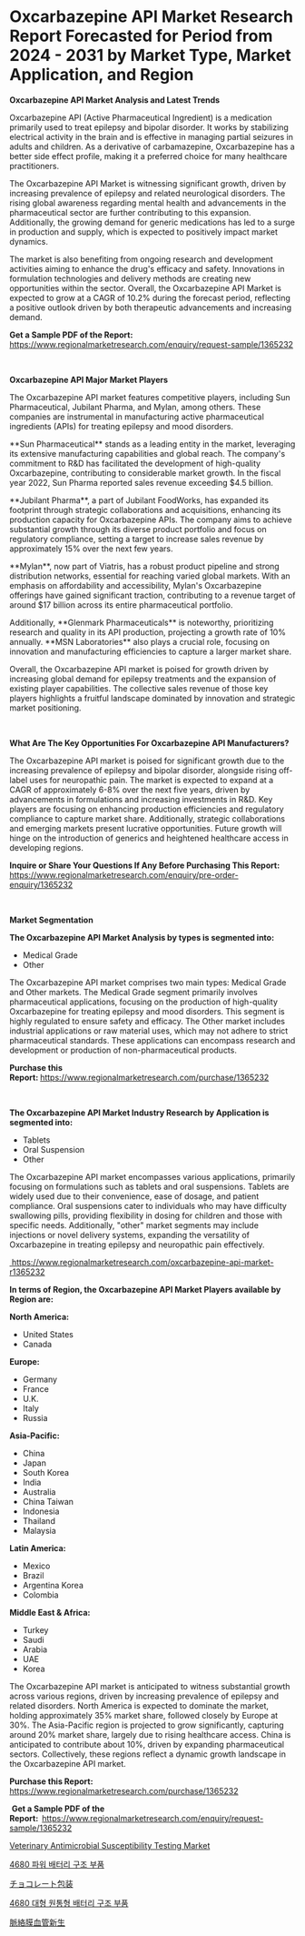 <p><h1>Oxcarbazepine API Market Research Report Forecasted for Period from 2024 -  2031 by Market Type, Market Application, and Region</h1></p><p><strong>Oxcarbazepine API Market Analysis and Latest Trends</strong></p>
<p><p>Oxcarbazepine API (Active Pharmaceutical Ingredient) is a medication primarily used to treat epilepsy and bipolar disorder. It works by stabilizing electrical activity in the brain and is effective in managing partial seizures in adults and children. As a derivative of carbamazepine, Oxcarbazepine has a better side effect profile, making it a preferred choice for many healthcare practitioners.</p><p>The Oxcarbazepine API Market is witnessing significant growth, driven by increasing prevalence of epilepsy and related neurological disorders. The rising global awareness regarding mental health and advancements in the pharmaceutical sector are further contributing to this expansion. Additionally, the growing demand for generic medications has led to a surge in production and supply, which is expected to positively impact market dynamics.</p><p>The market is also benefiting from ongoing research and development activities aiming to enhance the drug's efficacy and safety. Innovations in formulation technologies and delivery methods are creating new opportunities within the sector. Overall, the Oxcarbazepine API Market is expected to grow at a CAGR of 10.2% during the forecast period, reflecting a positive outlook driven by both therapeutic advancements and increasing demand.</p></p>
<p><strong>Get a Sample PDF of the Report:&nbsp;</strong> <a href="https://www.regionalmarketresearch.com/enquiry/request-sample/1365232">https://www.regionalmarketresearch.com/enquiry/request-sample/1365232</a></p>
<p>&nbsp;</p>
<p><strong>Oxcarbazepine API Major Market Players</strong></p>
<p><p>The Oxcarbazepine API market features competitive players, including Sun Pharmaceutical, Jubilant Pharma, and Mylan, among others. These companies are instrumental in manufacturing active pharmaceutical ingredients (APIs) for treating epilepsy and mood disorders. </p><p>**Sun Pharmaceutical** stands as a leading entity in the market, leveraging its extensive manufacturing capabilities and global reach. The company's commitment to R&D has facilitated the development of high-quality Oxcarbazepine, contributing to considerable market growth. In the fiscal year 2022, Sun Pharma reported sales revenue exceeding $4.5 billion.</p><p>**Jubilant Pharma**, a part of Jubilant FoodWorks, has expanded its footprint through strategic collaborations and acquisitions, enhancing its production capacity for Oxcarbazepine APIs. The company aims to achieve substantial growth through its diverse product portfolio and focus on regulatory compliance, setting a target to increase sales revenue by approximately 15% over the next few years.</p><p>**Mylan**, now part of Viatris, has a robust product pipeline and strong distribution networks, essential for reaching varied global markets. With an emphasis on affordability and accessibility, Mylan's Oxcarbazepine offerings have gained significant traction, contributing to a revenue target of around $17 billion across its entire pharmaceutical portfolio.</p><p>Additionally, **Glenmark Pharmaceuticals** is noteworthy, prioritizing research and quality in its API production, projecting a growth rate of 10% annually. **MSN Laboratories** also plays a crucial role, focusing on innovation and manufacturing efficiencies to capture a larger market share.</p><p>Overall, the Oxcarbazepine API market is poised for growth driven by increasing global demand for epilepsy treatments and the expansion of existing player capabilities. The collective sales revenue of those key players highlights a fruitful landscape dominated by innovation and strategic market positioning.</p></p>
<p>&nbsp;</p>
<p><strong>What Are The Key Opportunities For Oxcarbazepine API Manufacturers?</strong></p>
<p><p>The Oxcarbazepine API market is poised for significant growth due to the increasing prevalence of epilepsy and bipolar disorder, alongside rising off-label uses for neuropathic pain. The market is expected to expand at a CAGR of approximately 6-8% over the next five years, driven by advancements in formulations and increasing investments in R&D. Key players are focusing on enhancing production efficiencies and regulatory compliance to capture market share. Additionally, strategic collaborations and emerging markets present lucrative opportunities. Future growth will hinge on the introduction of generics and heightened healthcare access in developing regions.</p></p>
<p><strong>Inquire or Share Your Questions If Any Before Purchasing This Report:</strong> <a href="https://www.regionalmarketresearch.com/enquiry/pre-order-enquiry/1365232">https://www.regionalmarketresearch.com/enquiry/pre-order-enquiry/1365232</a></p>
<p>&nbsp;</p>
<p><strong>Market Segmentation</strong></p>
<p><strong>The Oxcarbazepine API Market Analysis by types is segmented into:</strong></p>
<p><ul><li>Medical Grade</li><li>Other</li></ul></p>
<p><p>The Oxcarbazepine API market comprises two main types: Medical Grade and Other markets. The Medical Grade segment primarily involves pharmaceutical applications, focusing on the production of high-quality Oxcarbazepine for treating epilepsy and mood disorders. This segment is highly regulated to ensure safety and efficacy. The Other market includes industrial applications or raw material uses, which may not adhere to strict pharmaceutical standards. These applications can encompass research and development or production of non-pharmaceutical products.</p></p>
<p><strong>Purchase this Report:&nbsp;</strong><a href="https://www.regionalmarketresearch.com/purchase/1365232">https://www.regionalmarketresearch.com/purchase/1365232</a></p>
<p>&nbsp;</p>
<p><strong>The Oxcarbazepine API Market Industry Research by Application is segmented into:</strong></p>
<p><ul><li>Tablets</li><li>Oral Suspension</li><li>Other</li></ul></p>
<p><p>The Oxcarbazepine API market encompasses various applications, primarily focusing on formulations such as tablets and oral suspensions. Tablets are widely used due to their convenience, ease of dosage, and patient compliance. Oral suspensions cater to individuals who may have difficulty swallowing pills, providing flexibility in dosing for children and those with specific needs. Additionally, "other" market segments may include injections or novel delivery systems, expanding the versatility of Oxcarbazepine in treating epilepsy and neuropathic pain effectively.</p></p>
<p><a href="https://www.regionalmarketresearch.com/oxcarbazepine-api-market-r1365232">&nbsp;https://www.regionalmarketresearch.com/oxcarbazepine-api-market-r1365232</a></p>
<p><strong>In terms of Region, the Oxcarbazepine API Market Players available by Region are:</strong></p>
<p>
    <p> <strong> North America: </strong>
        <ul>
            <li>United States</li>
            <li>Canada</li>
        </ul>
        </p> 
    <p> <strong> Europe: </strong>
        <ul>
            <li>Germany</li>
            <li>France</li>
            <li>U.K.</li>
            <li>Italy</li>
            <li>Russia</li>
        </ul>
        </p> 
    <p> <strong> Asia-Pacific: </strong>
        <ul>
            <li>China</li>
            <li>Japan</li>
            <li>South Korea</li>
            <li>India</li>
            <li>Australia</li>
            <li>China Taiwan</li>
            <li>Indonesia</li>
            <li>Thailand</li>
            <li>Malaysia</li>
        </ul>
        </p> 
    <p> <strong> Latin America: </strong>
        <ul>
            <li>Mexico</li>
            <li>Brazil</li>
            <li>Argentina Korea</li>
            <li>Colombia</li>
        </ul>
        </p> 
    <p> <strong> Middle East & Africa: </strong>
        <ul>
            <li>Turkey</li>
            <li>Saudi</li>
            <li>Arabia</li>
            <li>UAE</li>
            <li>Korea</li>
        </ul>
    </p>
    </p>
<p><p>The Oxcarbazepine API market is anticipated to witness substantial growth across various regions, driven by increasing prevalence of epilepsy and related disorders. North America is expected to dominate the market, holding approximately 35% market share, followed closely by Europe at 30%. The Asia-Pacific region is projected to grow significantly, capturing around 20% market share, largely due to rising healthcare access. China is anticipated to contribute about 10%, driven by expanding pharmaceutical sectors. Collectively, these regions reflect a dynamic growth landscape in the Oxcarbazepine API market.</p></p>
<p><strong>Purchase this Report: </strong><a href="https://www.regionalmarketresearch.com/purchase/1365232">https://www.regionalmarketresearch.com/purchase/1365232</a></p>
<p>&nbsp;<strong>Get a Sample PDF of the Report:&nbsp;&nbsp;</strong><a href="https://www.regionalmarketresearch.com/enquiry/request-sample/1365232">https://www.regionalmarketresearch.com/enquiry/request-sample/1365232</a></p>
<p><strong></strong></p>
<p><p><a href="https://www.linkedin.com/pulse/navigating-veterinary-antimicrobial-susceptibility-testing-market-e5xsc?trackingId=9Pd%2BRS9fTwa%2FlFIdqVdFPg%3D%3D">Veterinary Antimicrobial Susceptibility Testing Market</a></p><p><a href="https://medium.com/@christorpherpfannerstill5436/2024%EB%85%84%EB%B6%80%ED%84%B0-2031%EB%85%84%EA%B9%8C%EC%A7%80%EC%9D%98-%EA%B8%80%EB%A1%9C%EB%B2%8C-4680-%ED%8C%8C%EC%9B%8C-%EB%B0%B0%ED%84%B0%EB%A6%AC-%EA%B5%AC%EC%A1%B0-%EB%B6%80%ED%92%88-%EC%8B%9C%EC%9E%A5-%EA%B8%B0%ED%9A%8C-%EB%B0%8F-%EC%A0%84%EB%A7%9D-fb6dbd6276ca?postPublishedType=repub">4680 파워 배터리 구조 부품</a></p><p><a href="https://medium.com/@nonabeer1935/%E3%83%81%E3%83%A7%E3%82%B3%E3%83%AC%E3%83%BC%E3%83%88%E5%8C%85%E8%A3%85%E5%B8%82%E5%A0%B4%E3%81%AE%E6%88%90%E9%95%B7-%E5%B8%82%E5%A0%B4%E3%82%BB%E3%82%B0%E3%83%A1%E3%83%B3%E3%83%86%E3%83%BC%E3%82%B7%E3%83%A7%E3%83%B3%E3%81%8A%E3%82%88%E3%81%B3%E5%9C%B0%E5%9F%9F%E5%88%86%E6%9E%90-2031%E5%B9%B4%E3%81%AE%E5%85%A8%E7%90%83%E4%BA%88%E6%B8%AC-2fab1159350a?postPublishedType=repub">チョコレート包装</a></p><p><a href="https://medium.com/@christorpherpfannerstill5436/4680-%EB%8C%80%ED%98%95-%EC%9B%90%ED%86%B5%ED%98%95-%EB%B0%B0%ED%84%B0%EB%A6%AC-%EA%B5%AC%EC%A1%B0-%EB%B6%80%ED%92%88-%EC%8B%9C%EC%9E%A5-%EA%B7%9C%EB%AA%A8%EB%8A%94-8-6-%EC%9D%98-f7634b7f1d1e?postPublishedType=repub">4680 대형 원통형 배터리 구조 부품</a></p><p><a href="https://medium.com/@nonabeer1935/%E3%82%B0%E3%83%AD%E3%83%BC%E3%83%90%E3%83%AB%E8%84%88%E7%B5%A1%E8%86%9C%E6%96%B0%E7%94%9F%E8%A1%80%E7%AE%A1%E5%B8%82%E5%A0%B4%E3%82%BB%E3%82%AF%E3%82%BF%E3%83%BC-2024-2031-%E5%B8%82%E5%A0%B4%E6%8C%87%E6%A8%99%E3%81%A8%E5%B8%82%E5%A0%B4%E6%88%A6%E7%95%A5%E3%81%AE%E6%B4%9E%E5%AF%9F-a227464219d9">脈絡膜血管新生</a></p></p>